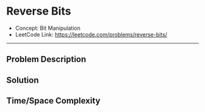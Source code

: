 # Reverse Bits

- Concept: Bit Manipulation
- LeetCode Link: https://leetcode.com/problems/reverse-bits/

---

## Problem Description

## Solution

## Time/Space Complexity

